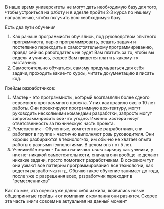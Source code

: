 В наше время университеты не могут дать необходимую базу для того, чтобы устроиться на работу и в идеале пройти 2-3 курса по нашему направлению, чтобы получить всю необходимую базу.

Есть два пути обучения

1. Как раньше программисты обучались, под руководством опытного программиста, парно программировать, решать задачи и постепенно переходить к самостоятельному программированию, правда сейчас работодатель не будет Вам платить за то, чтобы вы сидели и учились, скорее Вам придется платить какому-то наставнику.
2. Самостоятельно обучаться, самому придумываться для себя задачи, проходить какие-то курсы, читать документацию и писать код.


Грейды разработчиков:
1. Мастер - это программисты, который возглавляли более одного серьезного программного проекта. У них как правило около 10 лет работы. Они проектируют программную архитектуру, могут руководить несколькими командами разработки, запросто могут запрограммировать все что угодно. Именно мастера несут ответственность за техническую часть проекта.
2. Ремесленник - Обученные, компетентные разработчики, они работают в группе и частично выполняют роль руководителя. Они хорошо разбираются в технологиях, им обычно не хватает опыта работы с разными технологиями. В целом опыт от 5 лет.
3. Ученики/Интерны - Только начинают свою карьеру как ученики, у них нет никакой самостоятельности, сначала они вообще не делают никакие задачи, просто помогают разработчикам. В основном тут они узнают все паттерны программирования, все технологии, как ведется разработчка и тд. Обычно такое обучение занимает до года,  после уже с разрешения всех, разработчик переходит в "ремесленников"


Как по мне, эта оценка уже давно себя изжила, появились новые общепринятые грейды и от компании к компании они разнятся. Скорее эта часть книги совсем не актуальная на данный момент
